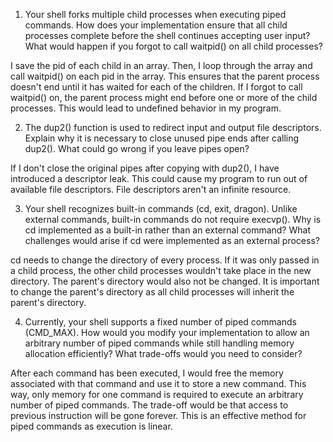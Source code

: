 1. Your shell forks multiple child processes when executing piped commands. How does your implementation ensure that all child processes complete before the shell continues accepting user input? What would happen if you forgot to call waitpid() on all child processes?

I save the pid of each child in an array. Then, I loop through the array and call waitpid() on each pid in the array. This ensures that the parent process doesn't end until it has waited for each of the children. If I forgot to call waitpid() on, the parent process might end before one or more of the child processes. This would lead to undefined behavior in my program.

2. The dup2() function is used to redirect input and output file descriptors. Explain why it is necessary to close unused pipe ends after calling dup2(). What could go wrong if you leave pipes open?

If I don't close the original pipes after copying with dup2(), I have introduced a descriptor leak. This could cause my program to run out of available file descriptors. File descriptors aren't an infinite resource. 

3. Your shell recognizes built-in commands (cd, exit, dragon). Unlike external commands, built-in commands do not require execvp(). Why is cd implemented as a built-in rather than an external command? What challenges would arise if cd were implemented as an external process?

cd needs to change the directory of every process. If it was only passed in a child process, the other child processes wouldn't take place in the new directory. The parent's directory would also not be changed. It is important to change the parent's directory as all child processes will inherit the parent's directory. 

4. Currently, your shell supports a fixed number of piped commands (CMD_MAX). How would you modify your implementation to allow an arbitrary number of piped commands while still handling memory allocation efficiently? What trade-offs would you need to consider?

After each command has been executed, I would free the memory associated with that command and use it to store a new command. This way, only memory for one command is required to execute an arbitrary number of piped commands. The trade-off would be that access to previous instruction will be gone forever. This is an effective method for piped commands as execution is linear. 
